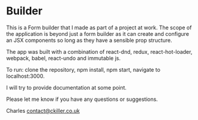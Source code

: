 Builder
=======
This is a Form builder that I made as part of a project at work. The scope of the application is beyond just a form builder as it can create and configure an JSX components so long as they have a sensible prop structure.

The app was built with a combination of react-dnd, redux, react-hot-loader, webpack, babel, react-undo and immutable js.

To run: clone the repository, npm install, npm start, navigate to localhost:3000.

I will try to provide documentation at some point.

Please let me know if you have any questions or suggestions.

Charles
[contact@ckiller.co.uk](mailto:contact@ckiller.co.uk)